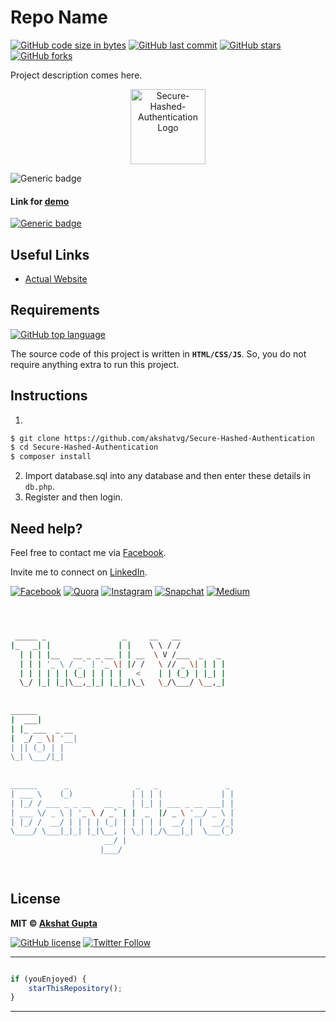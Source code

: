 # Repo Name

[![GitHub code size in bytes](https://img.shields.io/github/languages/code-size/akshatvg/Secure-Hashed-Authentication?logo=github&style=social)](https://github.com/akshatvg/) [![GitHub last commit](https://img.shields.io/github/last-commit/akshatvg/Secure-Hashed-Authentication?style=social&logo=git)](https://github.com/akshatvg/) [![GitHub stars](https://img.shields.io/github/stars/akshatvg/Secure-Hashed-Authentication?style=social)](https://github.com/akshatvg/Secure-Hashed-Authentication/stargazers) [![GitHub forks](https://img.shields.io/github/forks/akshatvg/Secure-Hashed-Authentication?style=social&logo=git)](https://github.com/akshatvg/Secure-Hashed-Authentication/network)

Project description comes here.

<p align="center">
<a href="#!">
<img src="https://github.com/akshatvg/Secure-Hashed-Authentication/blob/master/Assets/app-icon-64%402x.png" width="120px" height="120px" alt="Secure-Hashed-Authentication Logo"/>
</a>
</p>

![Generic badge](https://img.shields.io/badge/Random-Swag-orange) 

#### Link for [demo](#!) 
[![Generic badge](https://img.shields.io/badge/view-demo-orange)](#!)

## Useful Links

- [Actual Website](#!)

## Requirements

[![GitHub top language](https://img.shields.io/github/languages/top/akshatvg/Secure-Hashed-Authentication?logo=javascript&style=social)](https://github.com/akshatvg/)

The source code of this project is written in **`HTML/CSS/JS`**. So, you do not require anything extra to run this project.

## Instructions
1. 
```bash
$ git clone https://github.com/akshatvg/Secure-Hashed-Authentication
$ cd Secure-Hashed-Authentication
$ composer install
```
2. Import database.sql into any database and then enter these details in `db.php`.
3. Register and then login.


## Need help?


Feel free to contact me via [Facebook](https://www.facebook.com/akshatvg).

Invite me to connect on [LinkedIn](https://www.linkedin.com/in/akshatvg/).

[![Facebook](https://img.shields.io/badge/Facebook-add-blue.svg?logo=facebook&logoColor=white)](https://www.facebook.com/akshatvg) [![Quora](https://img.shields.io/badge/Quora-ask-red.svg?logo=quora)](https://www.quora.com/profile/Akshat-Gupta-279) [![Instagram](https://img.shields.io/badge/Instagram-follow-purple.svg?logo=instagram&logoColor=white)](https://www.instagram.com/akshatvg/) [![Snapchat](https://img.shields.io/badge/Snapchat-add-yellow.svg?logo=snapchat&logoColor=white)](https://www.snapchat.com/add/akshatvg) [![Medium](https://img.shields.io/badge/Medium-follow-black.svg?logo=medium&logoColor=white)](https://medium.com/@akshatvg)


```bash



 _____ _                 _     __   __            
|_   _| |               | |    \ \ / /            
  | | | |__   __ _ _ __ | | __  \ V /___  _   _   
  | | | '_ \ / _` | '_ \| |/ /   \ // _ \| | | |  
  | | | | | | (_| | | | |   <    | | (_) | |_| |  
  \_/ |_| |_|\__,_|_| |_|_|\_\   \_/\___/ \__,_|  
                                                  
                                                  
______                                            
|  ___|                                           
| |_ ___  _ __                                    
|  _/ _ \| '__|                                   
| || (_) | |                                      
\_| \___/|_|                                      
                                                  
                                                  
______      _               _   _               _ 
| ___ \    (_)             | | | |             | |
| |_/ / ___ _ _ __   __ _  | |_| | ___ _ __ ___| |
| ___ \/ _ \ | '_ \ / _` | |  _  |/ _ \ '__/ _ \ |
| |_/ /  __/ | | | | (_| | | | | |  __/ | |  __/_|
\____/ \___|_|_| |_|\__, | \_| |_/\___|_|  \___(_)
                     __/ |                        
                    |___/                         

 


```

## License

**MIT &copy; [Akshat Gupta](https://github.com/akshatvg/Secure-Hashed-Authentication/blob/master/LICENSE)**

[![GitHub license](https://img.shields.io/github/license/akshatvg/Secure-Hashed-Authentication?style=social&logo=github)](https://github.com/akshatvg/Secure-Hashed-Authentication/blob/master/LICENSE) [![Twitter Follow](https://img.shields.io/twitter/follow/akshatvg?style=social)](https://twitter.com/akshatvg)

---------

```javascript

if (youEnjoyed) {
    starThisRepository();
}

```

-----------

